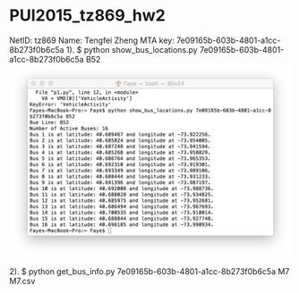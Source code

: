 # PUI2015_tz869_hw2
NetID: tz869
Name: Tengfei Zheng
MTA key: 7e09165b-603b-4801-a1cc-8b273f0b6c5a
1). 
$ python show_bus_locations.py 7e09165b-603b-4801-a1cc-8b273f0b6c5a B52
![Alt text](Answer_show_bus_locations.png)

2).
$ python get_bus_info.py 7e09165b-603b-4801-a1cc-8b273f0b6c5a M7 M7.csv
